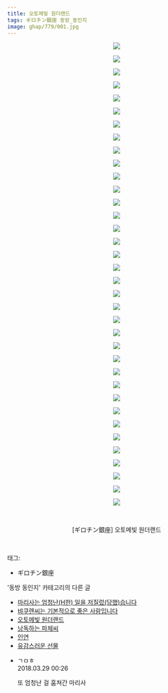 ```yaml
---
title: 오토메빛 원더랜드
tags: ギロチン銀座 동방_동인지
image: ghap/779/001.jpg
---
```

<div class="article">
<p style="text-align: center; clear: none; float: none;"><img src="{{ site.nasurl }}/ghap/779/001.jpg"/></p>
<p style="text-align: center; clear: none; float: none;"><img src="{{ site.nasurl }}/ghap/779/002.jpg"/></p>
<p style="text-align: center; clear: none; float: none;"><img src="{{ site.nasurl }}/ghap/779/003.jpg"/></p>
<p style="text-align: center; clear: none; float: none;"><img src="{{ site.nasurl }}/ghap/779/004.jpg"/></p>
<p style="text-align: center; clear: none; float: none;"><img src="{{ site.nasurl }}/ghap/779/005.jpg"/></p>
<p style="text-align: center; clear: none; float: none;"><img src="{{ site.nasurl }}/ghap/779/006.jpg"/></p>
<p style="text-align: center; clear: none; float: none;"><img src="{{ site.nasurl }}/ghap/779/007.jpg"/></p>
<p style="text-align: center; clear: none; float: none;"><img src="{{ site.nasurl }}/ghap/779/008.jpg"/></p>
<p style="text-align: center; clear: none; float: none;"><img src="{{ site.nasurl }}/ghap/779/009.jpg"/></p>
<p style="text-align: center; clear: none; float: none;"><img src="{{ site.nasurl }}/ghap/779/010.jpg"/></p>
<p style="text-align: center; clear: none; float: none;"><img src="{{ site.nasurl }}/ghap/779/011.jpg"/></p>
<p style="text-align: center; clear: none; float: none;"><img src="{{ site.nasurl }}/ghap/779/012.jpg"/></p>
<p style="text-align: center; clear: none; float: none;"><img src="{{ site.nasurl }}/ghap/779/013.jpg"/></p>
<p style="text-align: center; clear: none; float: none;"><img src="{{ site.nasurl }}/ghap/779/014.jpg"/></p>
<p style="text-align: center; clear: none; float: none;"><img src="{{ site.nasurl }}/ghap/779/015.jpg"/></p>
<p style="text-align: center; clear: none; float: none;"><img src="{{ site.nasurl }}/ghap/779/016.jpg"/></p>
<p style="text-align: center; clear: none; float: none;"><img src="{{ site.nasurl }}/ghap/779/017.jpg"/></p>
<p style="text-align: center; clear: none; float: none;"><img src="{{ site.nasurl }}/ghap/779/018.jpg"/></p>
<p style="text-align: center; clear: none; float: none;"><img src="{{ site.nasurl }}/ghap/779/019.jpg"/></p>
<p style="text-align: center; clear: none; float: none;"><img src="{{ site.nasurl }}/ghap/779/020.jpg"/></p>
<p style="text-align: center; clear: none; float: none;"><img src="{{ site.nasurl }}/ghap/779/021.jpg"/></p>
<p style="text-align: center; clear: none; float: none;"><img src="{{ site.nasurl }}/ghap/779/022.jpg"/></p>
<p style="text-align: center; clear: none; float: none;"><img src="{{ site.nasurl }}/ghap/779/023.jpg"/></p>
<p style="text-align: center; clear: none; float: none;"><img src="{{ site.nasurl }}/ghap/779/024.jpg"/></p>
<p style="text-align: center; clear: none; float: none;"><img src="{{ site.nasurl }}/ghap/779/025.jpg"/></p>
<p style="text-align: center; clear: none; float: none;"><img src="{{ site.nasurl }}/ghap/779/026.jpg"/></p>
<p style="text-align: center; clear: none; float: none;"><img src="{{ site.nasurl }}/ghap/779/027.jpg"/></p>
<p style="text-align: center; clear: none; float: none;"><img src="{{ site.nasurl }}/ghap/779/028.jpg"/></p>
<p style="text-align: center; clear: none; float: none;"><img src="{{ site.nasurl }}/ghap/779/029.jpg"/></p>
<p style="text-align: center; clear: none; float: none;"><img src="{{ site.nasurl }}/ghap/779/030.jpg"/></p>
<p style="text-align: center; clear: none; float: none;"><img src="{{ site.nasurl }}/ghap/779/031.jpg"/></p>
<p style="text-align: center; clear: none; float: none;"><img src="{{ site.nasurl }}/ghap/779/032.jpg"/></p>
<p style="text-align: center; clear: none; float: none;"><img src="{{ site.nasurl }}/ghap/779/033.jpg"/></p>
<p style="text-align: center; clear: none; float: none;"><img src="{{ site.nasurl }}/ghap/779/034.jpg"/></p>
<p style="text-align: center; clear: none; float: none;"><img src="{{ site.nasurl }}/ghap/779/035.jpg"/></p>
<p style="text-align: center; clear: none; float: none;"><img src="{{ site.nasurl }}/ghap/779/036.jpg"/></p>
<p style="text-align: center; clear: none; float: none;"><br/></p>
<p style="text-align: center; clear: none; float: none;">[ギロチン銀座] 오토메빛 원더랜드</p>
<p><br/></p>
</div><div class="tagTrail">
<p>태그: </p>
<ul>
<li>ギロチン銀座</li>
</ul>
</div><div class="another">
<p>'동방 동인지' 카테고리의 다른 글</p>
<ul>
<li><a href="/2016-07-09-ghap_781">마리사는 엄청난(H한) 일을 저질렀(당했)습니다</a></li>
<li><a href="/2016-07-09-ghap_780">뱌쿠렌씨는 기본적으로 좋은 사람입니다</a></li>
<li><a href="/2016-07-09-ghap_779">오토메빛 원더랜드</a></li>
<li><a href="/2016-07-09-ghap_778">낭독하는 파체씨</a></li>
<li><a href="/2016-07-09-ghap_777">인연</a></li>
<li><a href="/2016-07-09-ghap_776">유감스러운 선물</a></li>
</ul>
</div><div class="cb_module cb_fluid">
<div class="cb_wrt cb_profile">
<div class="comment">
<ul>
<li class="cb_thumb_off" id="comment15229286">
<div class="cb_comment_area">
<div class="cb_info_area">
<div class="cb_section">
<span class="cb_nick_name">ㄱㅁㅎ</span>
</div>
<div class="cb_section">
<span class="cb_date">2018.03.29 00:26 </span>
</div>
</div>
<div class="cb_dsc_comment">
<p class="cb_dsc">
											또 엄청난 걸 훔쳐간 마리사
										</p>
</div>
</div></li>
</ul>
</div>
</div><!-- commentList close -->
</div>